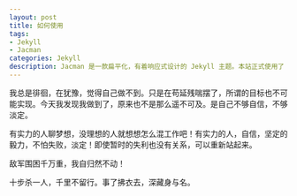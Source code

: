 ```yaml
---
layout: post
title: 如何使用 
tags:
- Jekyll
- Jacman
categories: Jekyll
description: Jacman 是一款扁平化，有着响应式设计的 Jekyll 主题。本站正式使用了 Jacman 主题。Jacman 基于 Jacman 的 Hexo 主题修改而来。你可以前往本站和 Demo 预览更多关于本主题的更多效果。如果你有任何问题或意见欢迎到 GitHub 发表 issue。
---
```

我总是徘徊，在犹豫，觉得自己做不到。只是在苟延残喘摆了，所谓的目标也不可能实现。今天我发现我做到了，原来也不是那么遥不可及。是自己不够自信，不够淡定。

有实力的人聊梦想，没理想的人就想想怎么混工作吧！有实力的人，自信，坚定的毅力，不怕失败，淡定！即使暂时的失利也没有关系，可以重新站起来。

敌军围困千万重，我自归然不动！

十步杀一人，千里不留行。事了拂衣去，深藏身与名。